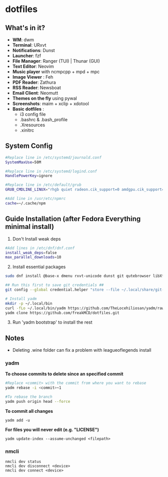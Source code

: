 # dotfiles

## What's in it?

* **WM**: dwm
* **Terminal**: URxvt
* **Notifications**: Dunst
* **Launcher**: fzf
* **File Manager**: Ranger (TUI) | Thunar (GUI)
* **Text Editor**: Neovim
* **Music player** with ncmpcpp + mpd + mpc
* **Image Viewer** : Feh
* **PDF Reader**: Zathura
* **RSS Reader**: Newsboat
* **Email Client**: Neomutt
* **Themes on the fly** using pywal
* **Screenshots**: maim + xclip + xdotool
* **Basic dotfiles** :
    - i3 config file
    - .bashrc & .bash_profile
    - .Xresources
    - .xinitrc

## System Config
```bash
#Replace line in /etc/systemd/journald.conf
SystemMaxUse=50M

#Replace line in /etc/systemd/logind.conf 
HandlePowerKey=ignore

#Replace line in /etc/default/grub
GRUB_CMDLINE_LINUX="rhgb quiet radeon.cik_support=0 amdgpu.cik_support=1"

#Add line in /usr/etc/npmrc
cache=~/.cache/npm
```

## Guide Installation (after Fedora Everything minimal install)

1. Don't Install weak deps
```bash
#Add lines in /etc/dnf/dnf.conf
install_weak_deps=false 
max_parallel_downloads=10 
```
2. Install essential packages
```bash
sudo dnf install @base-x dmenu rxvt-unicode dunst git qutebrowser libXft-devel libX11-devel

## Run this first to save git credentials ##
git config --global credential.helper "store --file ~/.local/share/git-credentials"

# Install yadm
mkdir -p ~/.local/bin
curl -fLo ~/.local/bin/yadm https://github.com/TheLocehiliosan/yadm/raw/master/yadm && chmod a+x ~/.local/bin/yadm
yadm clone https://github.com/freakMCD/dotfiles.git 
```
3. Run 'yadm bootstrap' to install the rest

## Notes

- Deleting .wine folder can fix a problem with leagueoflegends install

### yadm

**To choose commits to delete since an specified commit**
```bash
#Replace <commit> with the commit from where you want to rebase    
yadm rebase -i <commit>~1

#To rebase the branch
yadm push origin head --force
```

**To commit all changes**

    yadm add -u

**For files you will never edit (e.g. "LICENSE")**

    yadm update-index --assume-unchanged <filepath>
    
### nmcli

    nmcli dev status
    nmcli dev disconnect <device>
    nmcli dev connect <device>

